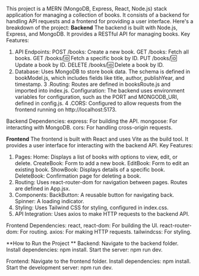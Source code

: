 This project is a MERN (MongoDB, Express, React, Node.js) stack application for managing a collection of books. It consists of a backend for handling API requests and a frontend for providing a user interface. Here's a breakdown of the project:
**Backend**
The backend is built with Node.js, Express, and MongoDB. It provides a RESTful API for managing books.
Key Features:
1. API Endpoints:
  POST /books: Create a new book.
  GET /books: Fetch all books.
  GET /books/:id: Fetch a specific book by ID.
  PUT /books/:id: Update a book by ID.
  DELETE /books/:id: Delete a book by ID.
2. Database:
  Uses MongoDB to store book data.
  The schema is defined in bookModel.js, which includes fields like title, author, publishYear, and timestamp.
3 .Routing:
  Routes are defined in booksRoute.js and imported into index.js.
  Configuration:
  The backend uses environment variables for configuration, such as the PORT and MONGODB_URI, defined in config.js.
4 .CORS:
  Configured to allow requests from the frontend running on http://localhost:5173.
  
Backend Dependencies:
  express: For building the API.
  mongoose: For interacting with MongoDB.
  cors: For handling cross-origin requests.

**Frontend**
The frontend is built with React and uses Vite as the build tool. It provides a user interface for interacting with the backend API.
Key Features:
1. Pages:
  Home: Displays a list of books with options to view, edit, or delete.
  CreateBook: Form to add a new book.
  EditBook: Form to edit an existing book.
  ShowBook: Displays details of a specific book.
  DeleteBook: Confirmation page for deleting a book.
2. Routing:
  Uses react-router-dom for navigation between pages.
  Routes are defined in App.jsx.
3. Components:
  BackButton: A reusable button for navigating back.
  Spinner: A loading indicator.
4. Styling:
  Uses Tailwind CSS for styling, configured in index.css.
5. API Integration:
  Uses axios to make HTTP requests to the backend API.

Frontend Dependencies:
react, react-dom: For building the UI.
react-router-dom: For routing.
axios: For making HTTP requests.
tailwindcss: For styling.

**How to Run the Project
**
Backend:
Navigate to the backend folder.
Install dependencies: npm install.
Start the server: npm run dev.

Frontend:
Navigate to the frontend folder.
Install dependencies: npm install.
Start the development server: npm run dev.
